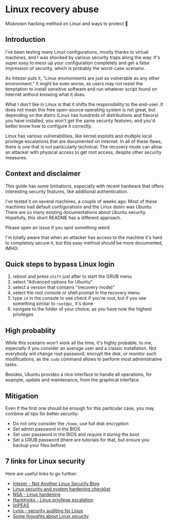 # Linux recovery abuse

Misknown hacking method on Linux and ways to protect 🧢

## Introduction

I've been testing many Linux configurations, mostly thanks to virtual machines, and I was shocked by various security traps along the way. It's super easy to mess up your configuration completely and get a false impression of security, which is probably the worst-case scenario.

As Intezer puts it, "Linux environments are just as vulnerable as any other environment." It might be even worse, as users may not resist the temptation to install sensitive software and run whatever script found on Internet without knowing what it does.

What I don't like in Linux is that it shifts the responsibility to the end-user. It does not mean this free open-source operating system is not great, but depending on the distro (Linux has hundreds of distributions and flavors) you have installed, you won't get the same security features, and you'd better know how to configure it correctly.

Linux has various vulnerabilities, like kernel exploits and multiple local privilege escalations that are documented on Internet. In all of these flaws, there is one that is not particularly technical. The recovery mode can allow an attacker with physical access to get root access, despite other security measures.

## Context and disclaimer

This guide has some limitations, especially with recent hardware that offers interesting security features, like additional authentication.

I've tested it on several machines, a couple of weeks ago. Most of these machines had default configurations and the Linux distro was Ubuntu. There are so many existing documentations about Ubuntu security. Hopefully, this short README has a different approach.

Please open an issue if you spot something weird.

I'm totally aware that when an attacker has access to the machine it's hard to completely secure it, but this easy method should be more documented, IMHO.

## Quick steps to bypass Linux login

1. reboot and press `shift` just after to start the GRUB menu
2. select "Advanced options for Ubuntu"
3. select a version that contains "(recovery mode)"
4. select the root console or shell prompt in the recovery menu
5. type `id` in the console to see check if you're root, but if you see something similar to `root@pc`, it's done
6. navigate to the folder of your choice, as you have now the highest privileges

## High probablity

While this scenario won't work all the time, it's highly probable, to me, especially if you consider an average user and a classic installation. Not everybody will change root password, encrypt the disk, or monitor such modifications, as the `sudo` command allows to perform most administrative tasks.

Besides, Ubuntu provides a nice interface to handle all operations, for example, update and maintenance, from the graphical interface.

## Mitigation

Even if the first one should be enough for this particular case, you may combine all tips for better security:

* Do not only consider the `/home`, use full disk encryption
* Set admin password in the BIOS
* Set user password in the BIOS and require it during the boot
* Set a GRUB password (there are tutorials for that, but ensure you backup your files before)

## 7 links for Linux security

Here are useful links to go further:

* [Intezer - Not Another Linux Security Blog](https://www.intezer.com/blog/cloud-security/not-another-linux-security-blog/)
* [Linux security and system hardening checklist](https://linuxsecurity.expert/checklists/linux-security-and-system-hardening)
* [NSA - Linux hardening](https://github.com/shaurya-007/NSA-Linux-Hardening-docs)
* [Hacktricks - Linux privilege escalation](https://book.hacktricks.xyz/linux-hardening/linux-privilege-escalation-checklist)
* [linPEAS](https://github.com/carlospolop/PEASS-ng/tree/master/linPEAS)
* [Lynis - security auditing for Linux](https://github.com/CISOfy/lynis)
* [Some thoughts about Linux security](https://blog.julien-maury.dev/en/snippets/linux-security-levelup/)
